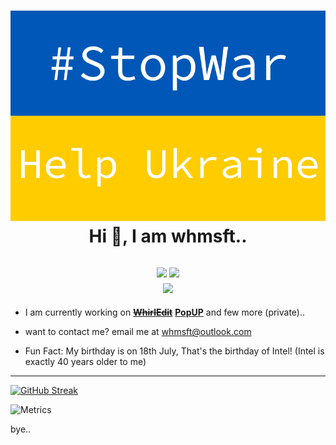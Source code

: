 <h1 align="center">
  <img src="/stopwar.svg">
  <br>
  Hi 👋, I am whmsft..</h1>

<h2 align="center">
  <a href="https://scratch.mit.edu/users/Whirlpool-programmer"><img src="https://img.shields.io/badge/scratch-whirlpool_programmer-yellow?style=for-the-badge"></a>
  <a href="https://replit.com/@whms"><img src="https://img.shields.io/badge/replit-whms-lightgrey?style=for-the-badge&logo=replit"></a>
  <br>
  <a href="mailto:whmsft@outlook.com"><img src="https://img.shields.io/badge/outlook-whmsft-blue?style=for-the-badge&logo=microsoft"></a>
</h2>

- I am currently working on ~~**[WhirlEdit](https://github.com/whmsft/whirledit)**~~ **[PopUP](https://github.com/whmsft/popup)** and few more (private)..

- want to contact me? email me at  whmsft@outlook.com

- Fun Fact: My birthday is on 18th July, That's the birthday of Intel! (Intel is exactly 40 years older to me)

<hr>

[![GitHub Streak](https://github-readme-streak-stats.herokuapp.com?user=Whmsft&theme=dark&hide_border=true&date_format=M%20j%5B%2C%20Y%5D&background=DD272700)](https://git.io/streak-stats)

![Metrics](https://metrics.lecoq.io/whmsft?template=classic&base.metadata=0&isocalendar=1&languages=1&lines=1&repositories=1&pagespeed=1&base.indepth=false&repositories=100&repositories.batch=100&repositories.forks=false&repositories.affiliations=owner&isocalendar.duration=full-year&languages.limit=8&languages.threshold=0%25&languages.other=false&languages.colors=github&languages.aliases=C%3AWren&languages.sections=most-used&languages.indepth=false&languages.analysis.timeout=15&languages.categories=markup%2C%20programming&languages.recent.categories=markup%2C%20programming&languages.recent.load=300&languages.recent.days=14&pagespeed.url=whmsft.github.io&pagespeed.detailed=false&pagespeed.screenshot=false&config.timezone=Antarctica/NOWHERE)


bye..

